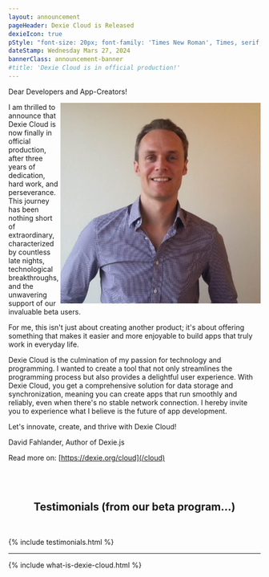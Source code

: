 ```yaml
---
layout: announcement
pageHeader: Dexie Cloud is Released
dexieIcon: true
pStyle: "font-size: 20px; font-family: 'Times New Roman', Times, serif; padding-bottom: 24px;"
dateStamp: Wednesday Mars 27, 2024
bannerClass: announcement-banner
#title: 'Dexie Cloud is in official production!'
---
```


Dear Developers and App-Creators!

<img class="headshot" style="width: 400px; height: auto; float:right;" src="/assets/images/david-linkedin.jpeg" />
I am thrilled to announce that Dexie Cloud is now finally in official production, after three years of dedication, hard work, and perseverance. This journey has been nothing short of extraordinary, characterized by countless late nights, technological breakthroughs, and the unwavering support of our invaluable beta users.

For me, this isn't just about creating another product; it's about offering something that makes it easier and more enjoyable to build apps that truly work in everyday life.

Dexie Cloud is the culmination of my passion for technology and programming. I wanted to create a tool that not only streamlines the programming process but also provides a delightful user experience. With Dexie Cloud, you get a comprehensive solution for data storage and synchronization, meaning you can create apps that run smoothly and reliably, even when there's no stable network connection. I hereby invite you to experience what I believe is the future of app development.

Let's innovate, create, and thrive with Dexie Cloud!

David Fahlander, Author of Dexie.js

Read more on: [https://dexie.org/cloud](/cloud)

<br>
<br>
<h2 style="text-align: center">
  Testimonials (from our beta program...)
</h2>
<br>

{% include testimonials.html %}

<hr/>

{% include what-is-dexie-cloud.html %}

<br/>
